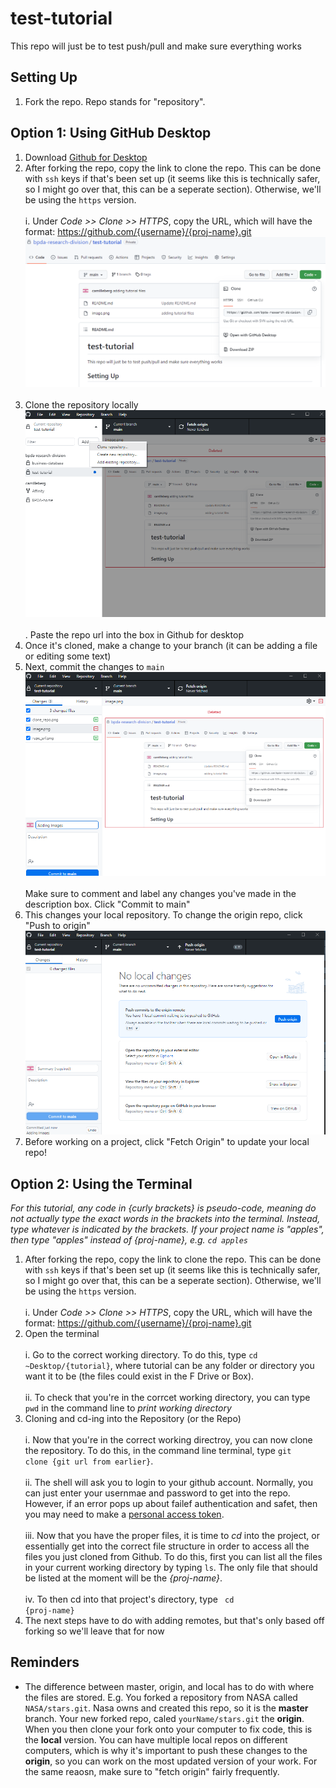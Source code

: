 # test-tutorial
This repo will just be to test push/pull and make sure everything works 

## Setting Up
1. Fork the repo. Repo stands for "repository". 

## Option 1: Using GitHub Desktop
1. Download <a href = https://desktop.github.com/ >Github for Desktop</a>
2. After forking the repo, copy the link to clone the repo. This can be done with <code>ssh</code> keys if that's been set up (it seems like this is technically safer, so I might go over that, this can be a seperate section). Otherwise, we'll be using the <code>https</code> version. <br><br>  i. Under <i> Code >> Clone >> HTTPS</i>,  copy the URL, which will have the format: https://github.com/{username}/{proj-name}.git ![copy_url](https://github.com/bpda-research-division/test-tutorial/blob/main/tutorial_images/repo_url.png) <br><br>
3. Clone the repository locally ![clone repo](https://github.com/bpda-research-division/test-tutorial/blob/main/tutorial_images/clone_repo.png) <br> <br>. Paste the repo url into the box in Github for desktop
4. Once it's cloned, make a change to your branch (it can be adding a file or editing some text)
5. Next, commit the changes to <code>main</code> ![commit to main](https://github.com/bpda-research-division/test-tutorial/blob/main/tutorial_images/commit_changes.png)<br><br> Make sure to comment and label any changes you've made in the description box. Click "Commit to main"
6. This changes your local repository. To change the origin repo, click "Push to origin" ![push to origin](https://github.com/bpda-research-division/test-tutorial/blob/main/tutorial_images/push_origin.png)
7. Before working on a project, click "Fetch Origin" to update your local repo!

## Option 2: Using the Terminal
<i> For this tutorial, any code in {curly brackets} is pseudo-code, meaning do not actually type the exact words in the brackets into the terminal. Instead, type whatever is indicated by the brackets. If your project name is "apples", then type "apples" instead of {proj-name}, e.g. <code>cd apples</code> </i>
1. After forking the repo, copy the link to clone the repo. This can be done with <code>ssh</code> keys if that's been set up (it seems like this is technically safer, so I might go over that, this can be a seperate section). Otherwise, we'll be using the <code>https</code> version. <br><br>  i. Under <i> Code >> Clone >> HTTPS</i>,  copy the URL, which will have the format: https://github.com/{username}/{proj-name}.git
2. Open the terminal <br> <br> i. Go to the correct working directory. To do this, type <code>cd ~Desktop/{tutorial}</code>, where tutorial can be any folder or directory you want it to be (the files could exist in the F Drive or Box). <br><br>ii. To check that you're in the corrcet working directory, you can type <code>pwd</code> in the command line to <i>print working directory</i> 
3. Cloning and cd-ing into the Repository (or the Repo) <br><br> i. Now that you're in the correct working directroy, you can now clone the repository. To do this, in the command line terminal, type <code>git clone {git url from earlier}</code>. <br><br>ii. The shell will ask you to login to your github account. Normally, you can just enter your usernmae and password to get into the repo. However, if an error pops up about failef authentication and safet, then you may need to make a <a href= "https://docs.github.com/en/authentication/keeping-your-account-and-data-secure/creating-a-personal-access-token">personal access token</a>. <br><br>iii. Now that you have the proper files, it is time to <i>cd</i> into the project, or essentially get into the correct file structure in order to access all the files you just cloned from Github. To do this, first you can list all the files in your current working directory by typing <code>ls</code>. The only file that should be listed at the moment will be the <i>{proj-name}</i>. <br><br>iv. To then cd into that project's directory, type <code> cd {proj-name}</code>
4. The next steps have to do with adding remotes, but that's only based off forking so we'll leave that for now

## Reminders
- The difference between master, origin, and local has to do with where the files are stored. E.g. You forked a repository from NASA called <code>NASA/stars.git</code>. Nasa owns and created this repo, so it is the <b>master</b> branch. Your new forked repo, caled <code>yourName/stars.git</code> the <b>origin</b>. When you then clone your fork onto your computer to fix code, this is the <b>local</b> version. You can have multiple local repos on different computers, which is why it's important to push these changes to the <b>origin</b>, so you can work on the most updated version of your work. For the same reaosn, make sure to "fetch origin" fairly frequently. 
